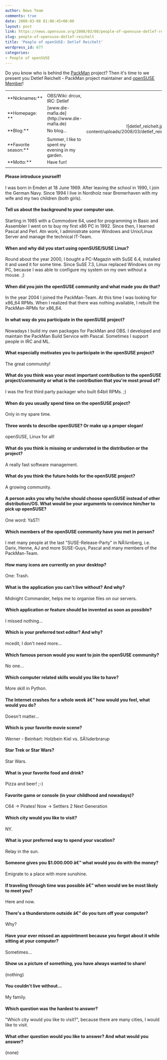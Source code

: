```yaml
---
author: News Team
comments: true
date: 2008-03-08 01:06:45+00:00
layout: post
link: https://news.opensuse.org/2008/03/08/people-of-opensuse-detlef-reichelt/
slug: people-of-opensuse-detlef-reichelt
title: 'People of openSUSE: Detlef Reichelt'
wordpress_id: 677
categories:
- People of openSUSE
---
```


Do you know who is behind the [PackMan](http://packman.links2linux.org/) project? Then it's time to we present you Detlef Reichelt - PackMan project maintainer and [openSUSE Member](http://en.opensuse.org/Members)!

<!-- more -->
<table border="0" >
<tr >

<td >




</td>

<td >




</td>

<td align="right" rowspan="9" >![detlef_reichelt.jpg](/wp-content/uploads/2008/03/detlef_reichelt.jpg)
</td>
</tr>
<tr >

<td >**Nicknames:**
</td>

<td >OBS/Wiki: drcux, IRC: Detlef
</td>

<td >
</td>
</tr>
<tr >

<td >**Homepage: **
</td>

<td >[www.die-mafia.de](http://www.die-mafia.de)
</td>

<td >
</td>
</tr>
<tr >

<td >**Blog:**
</td>

<td >No blog...
</td>

<td >
</td>
</tr>
<tr >

<td >
</td>

<td >
</td>

<td >
</td>
</tr>
<tr >

<td >**Favorite season:**
</td>

<td >Summer, I like to spent my evening in my garden.
</td>

<td >
</td>
</tr>
<tr >

<td >**Motto:**
</td>

<td >Have fun!
</td>

<td >
</td>
</tr>
<tr >

<td >
</td>

<td >
</td>

<td >
</td>
</tr>
</table>






#### Please introduce yourself!


I was born in Emden at 18 June 1969. After leaving the school in 1990, I join the German Navy. Since 1994 I live in Nordholz near Bremerhaven with my wife and my two children (both girls).






#### Tell us about the background to your computer use.


Starting in 1985 with a Commodore 64, used for programming in Basic and Assembler I went on to buy my first x86 PC in 1992. Since then, I learned Pascal and Perl. Atn work, I administrate some Windows and Unix/Linux Server and manage the technical IT-Team.






#### When and why did you start using openSUSE/SUSE Linux?


Round about the year 2000, I bought a PC-Magazin with SuSE 6.4, installed it and used it for some time. Since SuSE 7.3, Linux replaced Windows on my PC, because I was able to configure my system on my own without a mouse. ;)






#### When did you join the openSUSE community and what made you do that?


In the year 2004 I joined the PackMan-Team. At this time I was looking for x86_64 RPMs. When I realized that there was nothing available, I rebuilt the PackMan-RPMs for x86_64.






#### In what way do you participate in the openSUSE project?


Nowadays I build my own packages for PackMan and OBS. I developed and maintain the PackMan Build Service with Pascal. Sometimes I support people in IRC and ML.






#### What especially motivates you to participate in the openSUSE project?


The great community!






#### What do you think was your most important contribution to the openSUSE project/community or what is the contribution that you're most proud of?


I was the first third party packager who built 64bit RPMs. ;)






#### When do you usually spend time on the openSUSE project?


Only in my spare time.






#### Three words to describe openSUSE? Or make up a proper slogan!


openSUSE, Linux for all!






#### What do you think is missing or underrated in the distribution or the project?


A really fast software management.






#### What do you think the future holds for the openSUSE project?


A growing community.






#### A person asks you why he/she should choose openSUSE instead of other distribution/OS. What would be your arguments to convince him/her to pick up openSUSE?


One word: YaST!






#### Which members of the openSUSE community have you met in person?


I met many people at the last "SUSE-Release-Party" in NÃ¼rnberg, i.e. Darix, Henne, AJ and more SUSE-Guys, Pascal and many members of the PackMan-Team.






#### How many icons are currently on your desktop?


One: Trash.






#### What is the application you can't live without? And why?


Midnight Commander, helps me to organise files on our servers.






#### Which application or feature should be invented as soon as possible?


I missed nothing...






#### Which is your preferred text editor? And why?


mcedit, I don't need more...






#### Which famous person would you want to join the openSUSE community?


No one...






#### Which computer related skills would you like to have?


More skill in Python.






#### The Internet crashes for a whole week â€” how would you feel, what would you do?


Doesn't matter...






#### Which is your favorite movie scene?


Werner - Beinhart: Holzbein Kiel vs. SÃ¼derbrarup






#### Star Trek or Star Wars?


Star Wars.






#### What is your favorite food and drink?


Pizza and beer! ;-)






#### Favorite game or console (in your childhood and nowadays)?


C64 -> Pirates!
Now -> Settlers 2 Next Generation






#### Which city would you like to visit?


NY.






#### What is your preferred way to spend your vacation?


Relay in the sun.






#### Someone gives you $1.000.000 â€” what would you do with the money?


Emigrate to a place with more sunshine.






#### If traveling through time was possible â€” when would we be most likely to meet you?


Here and now.






#### There's a thunderstorm outside â€” do you turn off your computer?


Why?






#### Have your ever missed an appointment because you forgot about it while sitting at your computer?


Sometimes...






#### Show us a picture of something, you have always wanted to share!


(nothing)






#### You couldn't live without...


My family.






#### Which question was the hardest to answer?


"Which city would you like to visit?", because there are many cities, I would like to visit.






#### What other question would you like to answer? And what would you answer?


(none)

